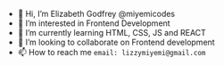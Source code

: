 - 👋 Hi, I’m Elizabeth Godfrey @miyemicodes
- 👀 I’m interested in Frontend Development
- 🌱 I’m currently learning HTML, CSS, JS and REACT
- 💞️ I’m looking to collaborate on Frontend development
- 📫 How to reach me `email: lizzymiyemi@gmail.com`

<!---
miyemicodes/miyemicodes is a ✨ special ✨ repository because its `README.md` (this file) appears on your GitHub profile.
You can click the Preview link to take a look at your changes.
--->
